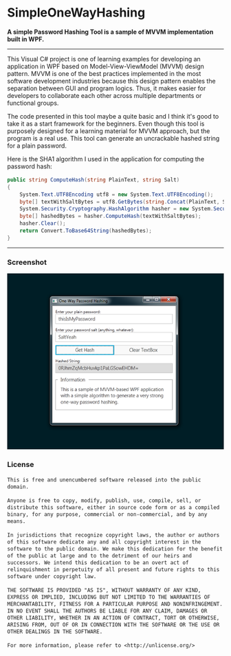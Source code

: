 # SimpleOneWayHashing

**A simple Password Hashing Tool is a sample of MVVM implementation built in WPF.**

-----

This Visual C# project is one of learning examples for developing an application in WPF based on Model-View-ViewModel (MVVM) design pattern. MVVM is one of the best practices implemented in the most software development industries because this design pattern enables the separation between GUI and program logics. Thus, it makes easier for developers to collaborate each other across multiple departments or functional groups.

The code presented in this tool maybe a quite basic and I think it's good to take it as a start framework for the beginners. Even though this tool is purposely designed for a learning material for MVVM approach, but the program is a real use. This tool can generate an uncrackable hashed string for a plain password.

Here is the SHA1 algorithm I used in the application for computing the password hash:

```csharp
public string ComputeHash(string PlainText, string Salt)
{
    System.Text.UTF8Encoding utf8 = new System.Text.UTF8Encoding();
    byte[] textWithSaltBytes = utf8.GetBytes(string.Concat(PlainText, Salt));
    System.Security.Cryptography.HashAlgorithm hasher = new System.Security.Cryptography.SHA1CryptoServiceProvider();
    byte[] hashedBytes = hasher.ComputeHash(textWithSaltBytes);
    hasher.Clear();
    return Convert.ToBase64String(hashedBytes);
}
```

-----

### Screenshot

![Screenshot](screenshot.png)

### License

```
This is free and unencumbered software released into the public domain.

Anyone is free to copy, modify, publish, use, compile, sell, or
distribute this software, either in source code form or as a compiled
binary, for any purpose, commercial or non-commercial, and by any
means.

In jurisdictions that recognize copyright laws, the author or authors
of this software dedicate any and all copyright interest in the
software to the public domain. We make this dedication for the benefit
of the public at large and to the detriment of our heirs and
successors. We intend this dedication to be an overt act of
relinquishment in perpetuity of all present and future rights to this
software under copyright law.

THE SOFTWARE IS PROVIDED "AS IS", WITHOUT WARRANTY OF ANY KIND,
EXPRESS OR IMPLIED, INCLUDING BUT NOT LIMITED TO THE WARRANTIES OF
MERCHANTABILITY, FITNESS FOR A PARTICULAR PURPOSE AND NONINFRINGEMENT.
IN NO EVENT SHALL THE AUTHORS BE LIABLE FOR ANY CLAIM, DAMAGES OR
OTHER LIABILITY, WHETHER IN AN ACTION OF CONTRACT, TORT OR OTHERWISE,
ARISING FROM, OUT OF OR IN CONNECTION WITH THE SOFTWARE OR THE USE OR
OTHER DEALINGS IN THE SOFTWARE.

For more information, please refer to <http://unlicense.org/>
```
